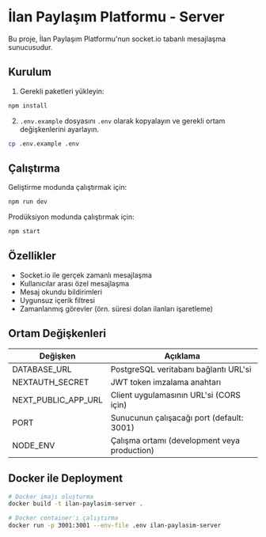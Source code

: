 # İlan Paylaşım Platformu - Server

Bu proje, İlan Paylaşım Platformu'nun socket.io tabanlı mesajlaşma sunucusudur.

## Kurulum

1. Gerekli paketleri yükleyin:

```bash
npm install
```

2. `.env.example` dosyasını `.env` olarak kopyalayın ve gerekli ortam değişkenlerini ayarlayın.

```bash
cp .env.example .env
```

## Çalıştırma

Geliştirme modunda çalıştırmak için:

```bash
npm run dev
```

Prodüksiyon modunda çalıştırmak için:

```bash
npm start
```

## Özellikler

- Socket.io ile gerçek zamanlı mesajlaşma
- Kullanıcılar arası özel mesajlaşma
- Mesaj okundu bildirimleri
- Uygunsuz içerik filtresi
- Zamanlanmış görevler (örn. süresi dolan ilanları işaretleme)

## Ortam Değişkenleri

| Değişken | Açıklama |
|----------|----------|
| DATABASE_URL | PostgreSQL veritabanı bağlantı URL'si |
| NEXTAUTH_SECRET | JWT token imzalama anahtarı |
| NEXT_PUBLIC_APP_URL | Client uygulamasının URL'si (CORS için) |
| PORT | Sunucunun çalışacağı port (default: 3001) |
| NODE_ENV | Çalışma ortamı (development veya production) |

## Docker ile Deployment

```bash
# Docker imajı oluşturma
docker build -t ilan-paylasim-server .

# Docker container'ı çalıştırma
docker run -p 3001:3001 --env-file .env ilan-paylasim-server
``` 